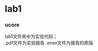 # lab1
### ucore
lab1文件夹中为实验代码；                                                                 
.pdf文件为实验报告
.enex文件为报告的原版
